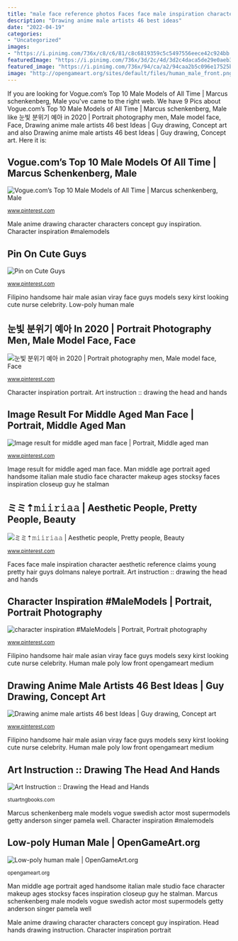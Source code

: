 ```yaml
---
title: "male face reference photos Faces face male inspiration character aesthetic reference claims young pretty hair guys dolmans naleye portrait"
description: "Drawing anime male artists 46 best ideas"
date: "2022-04-19"
categories:
- "Uncategorized"
images:
- "https://i.pinimg.com/736x/c8/c6/81/c8c6819359c5c5497556eece42c924bb.jpg"
featuredImage: "https://i.pinimg.com/736x/3d/2c/4d/3d2c4daca5de29e0aeb3d2ed19f10f92.jpg"
featured_image: "https://i.pinimg.com/736x/94/ca/a2/94caa2b5c096e17525bc61391779e910.jpg"
image: "http://opengameart.org/sites/default/files/human_male_front.png"
---
```


If you are looking for Vogue.com’s Top 10 Male Models of All Time | Marcus schenkenberg, Male you've came to the right web. We have 9 Pics about Vogue.com’s Top 10 Male Models of All Time | Marcus schenkenberg, Male like 눈빛 분위기 예아 in 2020 | Portrait photography men, Male model face, Face, Drawing anime male artists 46 best Ideas | Guy drawing, Concept art and also Drawing anime male artists 46 best Ideas | Guy drawing, Concept art. Here it is:

## Vogue.com’s Top 10 Male Models Of All Time | Marcus Schenkenberg, Male

![Vogue.com’s Top 10 Male Models of All Time | Marcus schenkenberg, Male](https://i.pinimg.com/736x/ef/ad/e1/efade123cb5770d7783e8becb7704d86.jpg "Marcus schenkenberg male models vogue swedish actor most supermodels getty anderson singer pamela well")

<small>www.pinterest.com</small>

Male anime drawing character characters concept guy inspiration. Character inspiration #malemodels

## Pin On Cute Guys

![Pin on Cute Guys](https://i.pinimg.com/736x/94/ca/a2/94caa2b5c096e17525bc61391779e910.jpg "Drawing anime male artists 46 best ideas")

<small>www.pinterest.com</small>

Filipino handsome hair male asian viray face guys models sexy kirst looking cute nurse celebrity. Low-poly human male

## 눈빛 분위기 예아 In 2020 | Portrait Photography Men, Male Model Face, Face

![눈빛 분위기 예아 in 2020 | Portrait photography men, Male model face, Face](https://i.pinimg.com/736x/3d/2c/4d/3d2c4daca5de29e0aeb3d2ed19f10f92.jpg "Art instruction :: drawing the head and hands")

<small>www.pinterest.com</small>

Character inspiration portrait. Art instruction :: drawing the head and hands

## Image Result For Middle Aged Man Face | Portrait, Middle Aged Man

![Image result for middle aged man face | Portrait, Middle aged man](https://i.pinimg.com/736x/c8/c6/81/c8c6819359c5c5497556eece42c924bb.jpg "Faces face male inspiration character aesthetic reference claims young pretty hair guys dolmans naleye portrait")

<small>www.pinterest.com</small>

Image result for middle aged man face. Man middle age portrait aged handsome italian male studio face character makeup ages stocksy faces inspiration closeup guy he stalman

## ミミ⇡𝚖𝚒𝚒𝚛𝚒𝚊𝚊 | Aesthetic People, Pretty People, Beauty

![ミミ⇡𝚖𝚒𝚒𝚛𝚒𝚊𝚊 | Aesthetic people, Pretty people, Beauty](https://i.pinimg.com/736x/a6/8a/79/a68a79d83a72fbac497469a4eb53ea15.jpg "Human male poly low front opengameart medium")

<small>www.pinterest.com</small>

Faces face male inspiration character aesthetic reference claims young pretty hair guys dolmans naleye portrait. Art instruction :: drawing the head and hands

## Character Inspiration #MaleModels | Portrait, Portrait Photography

![character inspiration #MaleModels | Portrait, Portrait photography](https://i.pinimg.com/736x/bc/01/35/bc01353b2565a06deafa83ec79a33530.jpg "Art instruction :: drawing the head and hands")

<small>www.pinterest.com</small>

Filipino handsome hair male asian viray face guys models sexy kirst looking cute nurse celebrity. Human male poly low front opengameart medium

## Drawing Anime Male Artists 46 Best Ideas | Guy Drawing, Concept Art

![Drawing anime male artists 46 best Ideas | Guy drawing, Concept art](https://i.pinimg.com/736x/2f/72/2e/2f722ea3628288ea629055c58201a009.jpg "Art instruction :: drawing the head and hands")

<small>www.pinterest.com</small>

Filipino handsome hair male asian viray face guys models sexy kirst looking cute nurse celebrity. Human male poly low front opengameart medium

## Art Instruction :: Drawing The Head And Hands

![Art Instruction :: Drawing the Head and Hands](https://stuartngbooks.com/images/detailed/15/loomis_drawing_head_and_hands_1.jpg "Head hands drawing instruction")

<small>stuartngbooks.com</small>

Marcus schenkenberg male models vogue swedish actor most supermodels getty anderson singer pamela well. Character inspiration #malemodels

## Low-poly Human Male | OpenGameArt.org

![Low-poly human male | OpenGameArt.org](http://opengameart.org/sites/default/files/human_male_front.png "Filipino handsome hair male asian viray face guys models sexy kirst looking cute nurse celebrity")

<small>opengameart.org</small>

Man middle age portrait aged handsome italian male studio face character makeup ages stocksy faces inspiration closeup guy he stalman. Marcus schenkenberg male models vogue swedish actor most supermodels getty anderson singer pamela well

Male anime drawing character characters concept guy inspiration. Head hands drawing instruction. Character inspiration portrait
